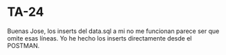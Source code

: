 # TA-24

Buenas Jose, los inserts del data.sql a mi no me funcionan parece ser que omite esas líneas. 
Yo he hecho los inserts directamente desde el POSTMAN.
